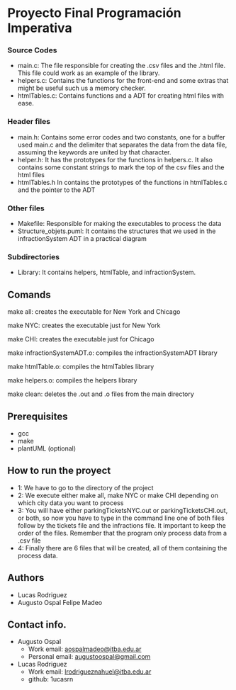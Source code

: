 # Proyecto Final Programación Imperativa


### Source Codes 

- main.c: The file responsible for creating the .csv files and the .html file. This file could work as an example of the library.
- helpers.c: Contains the functions for the front-end and some extras that might be useful such us a memory checker.
- htmlTables.c: Contains functions and a ADT for creating html files with ease.


### Header files

- main.h: Contains some error codes and two constants, one for a buffer used main.c and the delimiter that separates the data from the data file, assuming the keywords are united by that character.
- helper.h: It has the prototypes for the functions in helpers.c. It also contains some constant strings to mark the top of the csv files and the html files
- htmlTables.h In contains the prototypes of the functions in htmlTables.c and the pointer to the ADT

### Other files

- Makefile: Responsible for making the executables to process the data
- Structure_objets.puml: It contains the structures that we used in the infractionSystem ADT in a practical diagram

### Subdirectories 

- Library: It contains helpers, htmlTable, and infractionSystem.

## Comands

make all: creates the executable for New York and Chicago

make NYC: creates the executable just for New York

make CHI: creates the executable just for Chicago

make infractionSystemADT.o: compiles the infractionSystemADT library

make htmlTable.o: compiles the htmlTables library

make helpers.o: compiles the helpers library

make clean: deletes the .out and .o files from the main directory

## Prerequisites
- gcc
- make
- plantUML (optional)


## How to run the proyect

- 1: We have to go to the directory of the project
- 2: We execute either make all, make NYC or make CHI depending on which city data you want to process
- 3: You will have either parkingTicketsNYC.out or parkingTicketsCHI.out, or both, so now you have to type in the command line one of both files follow by the tickets file and the infractions file. It important to keep the order of the files. Remember that the program only process data from a .csv file
- 4: Finally there are 6 files that will be created, all of them containing the process data.

## Authors
- Lucas Rodriguez
- Augusto Ospal Felipe Madeo

## Contact info.
- Augusto Ospal
  - Work email: aospalmadeo@itba.edu.ar
  - Personal email: augustoospal@gmail.com
- Lucas Rodriguez
  - Work email: lrodrigueznahuel@itba.edu.ar 
  - github: 1ucasrn